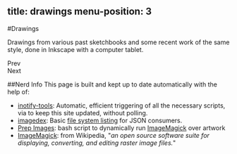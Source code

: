 title: drawings
menu-position: 3
---

#Drawings

Drawings from various past sketchbooks and some recent work of the same style,
done in Inkscape with a computer tablet.

<div id="filmstrip"></div><!--//#filmstrip-->
<div id="slide-nav">
  <div id="prev-page" class="button slider"
    title="Previous Page of Slides">Prev</div>
  <div id="next-page" class="button slider"
    title="Next Page of Slides">Next</div>
</div>
<div id="sliderjs"></div><!--//#sliderjs-->

##Nerd Info
This page is built and kept up to date automatically with the help
of:

* [inotify-tools][inotify]: Automatic, efficient triggering of all the
  necessary scripts, via to keep this site updated, without polling.
* [imagedex][]: Basic [file system listing][jsondrawings] for JSON consumers.
* [Prep Images][prepimg]: bash script to dynamically run [ImageMagick][] over
  artwork
* [ImageMagick][]: from Wikipedia, "*an open source software suite for
  displaying, converting, and editing raster image files.*"

[inotify]: https://github.com/rvoicilas/inotify-tools/wiki/
[imagedex]: https://github.com/jzacsh/imagedex
[jsondrawings]: http://content.jzacsh.com/drawings/imagedex.json
[ImageMagick]: https://github.com/jzacsh/bin/blob/master/share/prep_images
[prepimg]: https://github.com/jzacsh/bin/blob/master/share/prep_images
